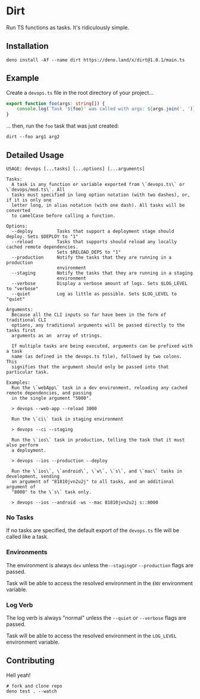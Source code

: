 # Dirt

Run TS functions as tasks. It's ridiculously simple.

## Installation

```shell
deno install -Af --name dirt https://deno.land/x/dirt@1.0.1/main.ts
```

## Example

Create a `devops.ts` file in the root directory of your project...

```ts
export function foo(args: string[]) {
	console.log(`Task '${foo}' was called with args: ${args.join(', ')}`)
}
```

... then, run the `foo` task that was just created:

```shell
dirt --foo arg1 arg2
```

## Detailed Usage

```
USAGE: devops [...tasks] [...options] [...arguments]

Tasks:
  A task is any function or variable exported from \`devops.ts\` or \`devops/mod.ts\`. All
  tasks must specified in long option notation (with two dashes), or, if it is only one
  letter long, in alias notation (with one dash). All tasks will be converted
  to camelCase before calling a function.

Options:
  --deploy         Tasks that support a deployment stage should deploy. Sets $DEPLOY to "1"
  --reload         Tasks that supports should reload any locally cached remote dependencies.
                   Sets $RELOAD_DEPS to "1"
  --production     Notify the tasks that they are running in a production
                   environment
  --staging        Notify the tasks that they are running in a staging
                   environment
  --verbose        Display a verbose amount of logs. Sets $LOG_LEVEL to "verbose"
  --quiet          Log as little as possible. Sets $LOG_LEVEL to "quiet"

Arguments:
  Because all the CLI inputs so far have been in the form of traditional CLI
  options, any traditional arguments will be passed directly to the tasks first
  arguments as an  array of strings.

  If multiple tasks are being executed, arguments can be prefixed with a task
  name (as defined in the devops.ts file), followed by two colons. This
  signifies that the argument should only be passed into that particular task.

Examples:
  Run the \`webApp\` task in a dev environment, reloading any cached remote dependencies, and passing
  in the single argument "5000".
  
  > devops --web-app --reload 3000

  Run the \`ci\` task in staging environment

  > devops --ci --staging

  Run the \`ios\` task in production, telling the task that it must also perform
  a deployment.

  > devops --ios --production --deploy

  Run the \`ios\`, \`android\`, \`w\`, \`s\`, and \`mac\` tasks in development, sending
  an argument of "81810jvn2u2j" to all tasks, and an additional argument of
  "8000" to the \`s\` task only.

  > devops --ios --android -ws --mac 81810jvn2u2j s::8000
```

### No Tasks

If no tasks are specified, the default export of the `devops.ts` file will be called like a task.

### Environments

The environment is always `dev` unless the`--staging`or `--production` flags are passed.

Task will be able to access the resolved environment in the `ENV` environment variable.

### Log Verb

The log verb is always "normal" unless the `--quiet` or `--verbose` flags are passed.

Task will be able to access the resolved environment in the `LOG_LEVEL` environment variable.

## Contributing

Hell yeah!

```shell
# fork and clone repo
deno test . --watch
```
